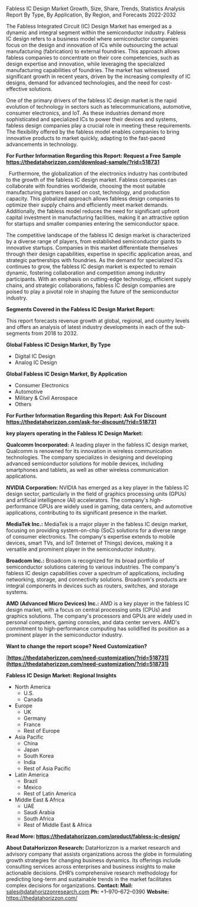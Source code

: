 ﻿Fabless IC Design Market Growth, Size, Share, Trends, Statistics Analysis Report By Type, By Application, By Region, and Forecasts 2022-2032

The Fabless Integrated Circuit (IC) Design Market has emerged as a dynamic and integral segment within the semiconductor industry. Fabless IC design refers to a business model where semiconductor companies focus on the design and innovation of ICs while outsourcing the actual manufacturing (fabrication) to external foundries. This approach allows fabless companies to concentrate on their core competencies, such as design expertise and innovation, while leveraging the specialized manufacturing capabilities of foundries. The market has witnessed significant growth in recent years, driven by the increasing complexity of IC designs, demand for advanced technologies, and the need for cost-effective solutions.

One of the primary drivers of the fabless IC design market is the rapid evolution of technology in sectors such as telecommunications, automotive, consumer electronics, and IoT. As these industries demand more sophisticated and specialized ICs to power their devices and systems, fabless design companies play a crucial role in meeting these requirements. The flexibility offered by the fabless model enables companies to bring innovative products to market quickly, adapting to the fast-paced advancements in technology.

**For Further Information Regarding this Report: Request a Free Sample <https://thedatahorizzon.com/download-sample/?rid=518731>** 

` `Furthermore, the globalization of the electronics industry has contributed to the growth of the fabless IC design market. Fabless companies can collaborate with foundries worldwide, choosing the most suitable manufacturing partners based on cost, technology, and production capacity. This globalized approach allows fabless design companies to optimize their supply chains and efficiently meet market demands. Additionally, the fabless model reduces the need for significant upfront capital investment in manufacturing facilities, making it an attractive option for startups and smaller companies entering the semiconductor space.

The competitive landscape of the fabless IC design market is characterized by a diverse range of players, from established semiconductor giants to innovative startups. Companies in this market differentiate themselves through their design capabilities, expertise in specific application areas, and strategic partnerships with foundries. As the demand for specialized ICs continues to grow, the fabless IC design market is expected to remain dynamic, fostering collaboration and competition among industry participants. With an emphasis on cutting-edge technology, efficient supply chains, and strategic collaborations, fabless IC design companies are poised to play a pivotal role in shaping the future of the semiconductor industry.

**Segments Covered in the Fabless IC Design Market Report:**

This report forecasts revenue growth at global, regional, and country levels and offers an analysis of latest industry developments in each of the sub-segments from 2018 to 2032.

**Global Fabless IC Design Market, By Type**

- Digital IC Design
- Analog IC Design

**Global Fabless IC Design Market, By Application**

- Consumer Electronics
- Automotive
- Military & Civil Aerospace
- Others

**For Further Information Regarding this Report: Ask For Discount <https://thedatahorizzon.com/ask-for-discount/?rid=518731>** 

**key players operating in the Fabless IC Design Market:**

**Qualcomm Incorporated:** A leading player in the fabless IC design market, Qualcomm is renowned for its innovation in wireless communication technologies. The company specializes in designing and developing advanced semiconductor solutions for mobile devices, including smartphones and tablets, as well as other wireless communication applications.

**NVIDIA Corporation:** NVIDIA has emerged as a key player in the fabless IC design sector, particularly in the field of graphics processing units (GPUs) and artificial intelligence (AI) accelerators. The company's high-performance GPUs are widely used in gaming, data centers, and automotive applications, contributing to its significant presence in the market.

**MediaTek Inc.:** MediaTek is a major player in the fabless IC design market, focusing on providing system-on-chip (SoC) solutions for a diverse range of consumer electronics. The company's expertise extends to mobile devices, smart TVs, and IoT (Internet of Things) devices, making it a versatile and prominent player in the semiconductor industry.

**Broadcom Inc.:** Broadcom is recognized for its broad portfolio of semiconductor solutions catering to various industries. The company's fabless IC design capabilities cover a spectrum of applications, including networking, storage, and connectivity solutions. Broadcom's products are integral components in devices such as routers, switches, and storage systems.

**AMD (Advanced Micro Devices) Inc.:** AMD is a key player in the fabless IC design market, with a focus on central processing units (CPUs) and graphics solutions. The company's processors and GPUs are widely used in personal computers, gaming consoles, and data center servers. AMD's commitment to high-performance computing has solidified its position as a prominent player in the semiconductor industry.

**Want to change the report scope? Need Customization?**

[**https://thedatahorizzon.com/need-customization/?rid=518731](https://thedatahorizzon.com/need-customization/?rid=518731)** 

**Fabless IC Design Market: Regional Insights**

- North America
  - U.S.
  - Canada
- Europe
  - UK
  - Germany
  - France
  - Rest of Europe
- Asia Pacific
  - China
  - Japan
  - South Korea
  - India
  - Rest of Asia Pacific
- Latin America
  - Brazil
  - Mexico
  - Rest of Latin America
- Middle East & Africa
  - UAE
  - Saudi Arabia
  - South Africa
  - Rest of Middle East & Africa

**Read More: <https://thedatahorizzon.com/product/fabless-ic-design/>** 

**About DataHorizzon Research:**DataHorizzon is a market research and advisory company that assists organizations across the globe in formulating growth strategies for changing business dynamics. Its offerings include consulting services across enterprises and business insights to make actionable decisions. DHR’s comprehensive research methodology for predicting long-term and sustainable trends in the market facilitates complex decisions for organizations.**Contact:Mail:** <sales@datahorizzonresearch.com> **Ph:** +1–970–672–0390**Website:** <https://thedatahorizzon.com/> 
